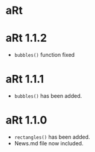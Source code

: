 # aRt 

# aRt 1.1.2

* `bubbles()` function fixed

# aRt 1.1.1

* `bubbles()` has been added.

# aRt 1.1.0

* `rectangles()` has been added.
* News.md file now included.

